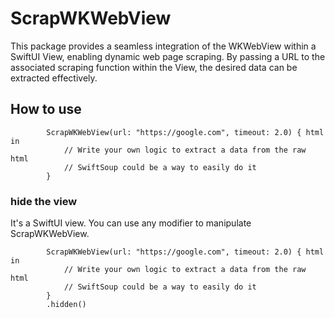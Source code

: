 # ScrapWKWebView

This package provides a seamless integration of the WKWebView within a SwiftUI View, enabling dynamic web page scraping. By passing a URL to the associated scraping function within the View, the desired data can be extracted effectively.


## How to use
```
        ScrapWKWebView(url: "https://google.com", timeout: 2.0) { html in
            // Write your own logic to extract a data from the raw html
            // SwiftSoup could be a way to easily do it
        }
```

### hide the view
It's a SwiftUI view. You can use any modifier to manipulate ScrapWKWebView.

```
        ScrapWKWebView(url: "https://google.com", timeout: 2.0) { html in
            // Write your own logic to extract a data from the raw html
            // SwiftSoup could be a way to easily do it
        }
        .hidden()
```
